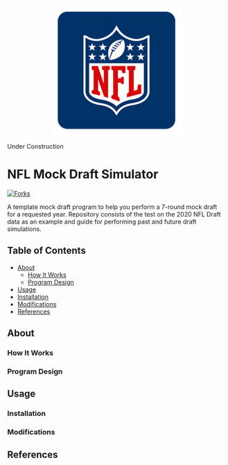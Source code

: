 <p align="center">
  <img src="Images/NFLMockDraftSimulator_NFLLogo.png" length="200" width="300">
</p>

Under Construction
# NFL Mock Draft Simulator
[![Forks][forks-shield]][forks-url]

A template mock draft program to help you perform a 7-round mock draft for a requested year. Repository consists of the test on the 2020 NFL Draft data as an example and guide for performing past and future draft simulations.  

## Table of Contents
- [About](#about)
    - [How It Works](#how-it-works)
    - [Program Design](#program-design)
- [Usage](#usage)
- [Installation](#installation)
- [Modifications](#modifications)
- [References](#references)

## About

### How It Works

### Program Design

## Usage

### Installation

### Modifications

## References

[forks-shield]: https://img.shields.io/github/forks/othneildrew/Best-README-Template.svg?style=for-the-badge
[forks-url]: https://github.com/othneildrew/Best-README-Template/network/members
